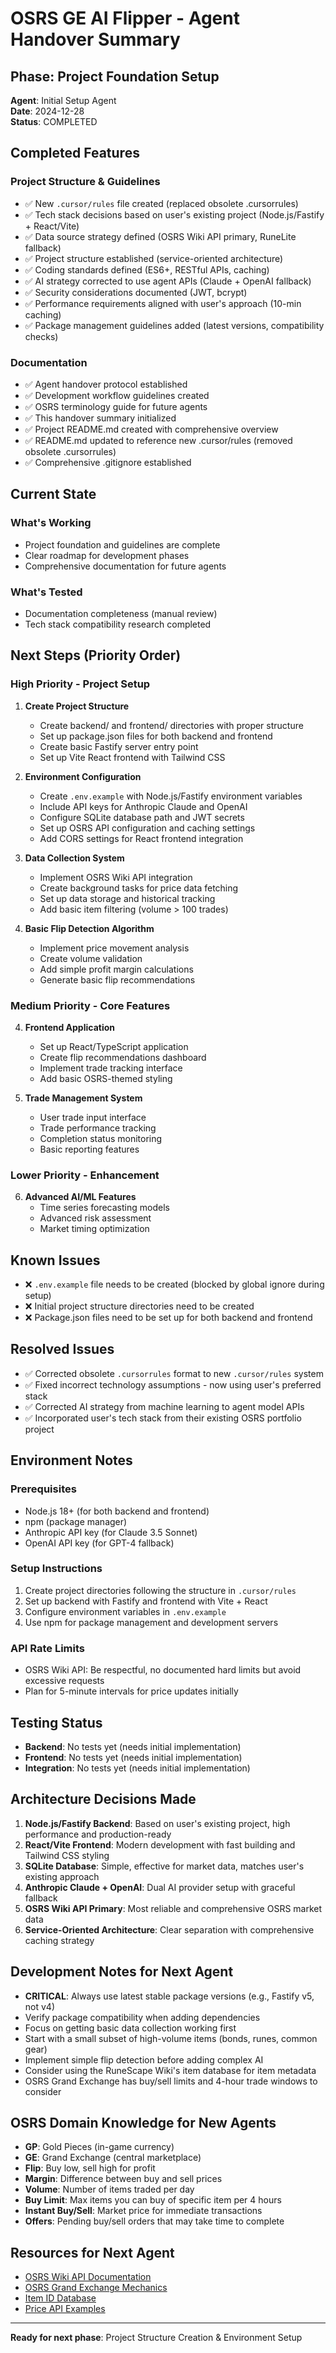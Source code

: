 # OSRS GE AI Flipper - Agent Handover Summary

## Phase: Project Foundation Setup

**Agent**: Initial Setup Agent  
**Date**: 2024-12-28  
**Status**: COMPLETED

## Completed Features

### Project Structure & Guidelines

-   ✅ New `.cursor/rules` file created (replaced obsolete .cursorrules)
-   ✅ Tech stack decisions based on user's existing project (Node.js/Fastify + React/Vite)
-   ✅ Data source strategy defined (OSRS Wiki API primary, RuneLite fallback)
-   ✅ Project structure established (service-oriented architecture)
-   ✅ Coding standards defined (ES6+, RESTful APIs, caching)
-   ✅ AI strategy corrected to use agent APIs (Claude + OpenAI fallback)
-   ✅ Security considerations documented (JWT, bcrypt)
-   ✅ Performance requirements aligned with user's approach (10-min caching)
-   ✅ Package management guidelines added (latest versions, compatibility checks)

### Documentation

-   ✅ Agent handover protocol established
-   ✅ Development workflow guidelines created
-   ✅ OSRS terminology guide for future agents
-   ✅ This handover summary initialized
-   ✅ Project README.md created with comprehensive overview
-   ✅ README.md updated to reference new .cursor/rules (removed obsolete .cursorrules)
-   ✅ Comprehensive .gitignore established

## Current State

### What's Working

-   Project foundation and guidelines are complete
-   Clear roadmap for development phases
-   Comprehensive documentation for future agents

### What's Tested

-   Documentation completeness (manual review)
-   Tech stack compatibility research completed

## Next Steps (Priority Order)

### High Priority - Project Setup

1. **Create Project Structure**

    - Create backend/ and frontend/ directories with proper structure
    - Set up package.json files for both backend and frontend
    - Create basic Fastify server entry point
    - Set up Vite React frontend with Tailwind CSS

2. **Environment Configuration**

    - Create `.env.example` with Node.js/Fastify environment variables
    - Include API keys for Anthropic Claude and OpenAI
    - Configure SQLite database path and JWT secrets
    - Set up OSRS API configuration and caching settings
    - Add CORS settings for React frontend integration

3. **Data Collection System**

    - Implement OSRS Wiki API integration
    - Create background tasks for price data fetching
    - Set up data storage and historical tracking
    - Add basic item filtering (volume > 100 trades)

4. **Basic Flip Detection Algorithm**
    - Implement price movement analysis
    - Create volume validation
    - Add simple profit margin calculations
    - Generate basic flip recommendations

### Medium Priority - Core Features

4. **Frontend Application**

    - Set up React/TypeScript application
    - Create flip recommendations dashboard
    - Implement trade tracking interface
    - Add basic OSRS-themed styling

5. **Trade Management System**
    - User trade input interface
    - Trade performance tracking
    - Completion status monitoring
    - Basic reporting features

### Lower Priority - Enhancement

6. **Advanced AI/ML Features**
    - Time series forecasting models
    - Advanced risk assessment
    - Market timing optimization

## Known Issues

-   ❌ `.env.example` file needs to be created (blocked by global ignore during setup)
-   ❌ Initial project structure directories need to be created
-   ❌ Package.json files need to be set up for both backend and frontend

## Resolved Issues

-   ✅ Corrected obsolete `.cursorrules` format to new `.cursor/rules` system
-   ✅ Fixed incorrect technology assumptions - now using user's preferred stack
-   ✅ Corrected AI strategy from machine learning to agent model APIs
-   ✅ Incorporated user's tech stack from their existing OSRS portfolio project

## Environment Notes

### Prerequisites

-   Node.js 18+ (for both backend and frontend)
-   npm (package manager)
-   Anthropic API key (for Claude 3.5 Sonnet)
-   OpenAI API key (for GPT-4 fallback)

### Setup Instructions

1. Create project directories following the structure in `.cursor/rules`
2. Set up backend with Fastify and frontend with Vite + React
3. Configure environment variables in `.env.example`
4. Use npm for package management and development servers

### API Rate Limits

-   OSRS Wiki API: Be respectful, no documented hard limits but avoid excessive requests
-   Plan for 5-minute intervals for price updates initially

## Testing Status

-   **Backend**: No tests yet (needs initial implementation)
-   **Frontend**: No tests yet (needs initial implementation)
-   **Integration**: No tests yet (needs initial implementation)

## Architecture Decisions Made

1. **Node.js/Fastify Backend**: Based on user's existing project, high performance and production-ready
2. **React/Vite Frontend**: Modern development with fast building and Tailwind CSS styling
3. **SQLite Database**: Simple, effective for market data, matches user's existing approach
4. **Anthropic Claude + OpenAI**: Dual AI provider setup with graceful fallback
5. **OSRS Wiki API Primary**: Most reliable and comprehensive OSRS market data
6. **Service-Oriented Architecture**: Clear separation with comprehensive caching strategy

## Development Notes for Next Agent

-   **CRITICAL**: Always use latest stable package versions (e.g., Fastify v5, not v4)
-   Verify package compatibility when adding dependencies
-   Focus on getting basic data collection working first
-   Start with a small subset of high-volume items (bonds, runes, common gear)
-   Implement simple flip detection before adding complex AI
-   Consider using the RuneScape Wiki's item database for item metadata
-   OSRS Grand Exchange has buy/sell limits and 4-hour trade windows to consider

## OSRS Domain Knowledge for New Agents

-   **GP**: Gold Pieces (in-game currency)
-   **GE**: Grand Exchange (central marketplace)
-   **Flip**: Buy low, sell high for profit
-   **Margin**: Difference between buy and sell prices
-   **Volume**: Number of items traded per day
-   **Buy Limit**: Max items you can buy of specific item per 4 hours
-   **Instant Buy/Sell**: Market price for immediate transactions
-   **Offers**: Pending buy/sell orders that may take time to complete

## Resources for Next Agent

-   [OSRS Wiki API Documentation](https://runescape.wiki/w/Application_programming_interface)
-   [OSRS Grand Exchange Mechanics](https://oldschool.runescape.wiki/w/Grand_Exchange)
-   [Item ID Database](https://chisel.weirdgloop.org/moid/item_id.html)
-   [Price API Examples](https://prices.runescape.wiki/api/v1/osrs/latest)

---

**Ready for next phase**: Project Structure Creation & Environment Setup
